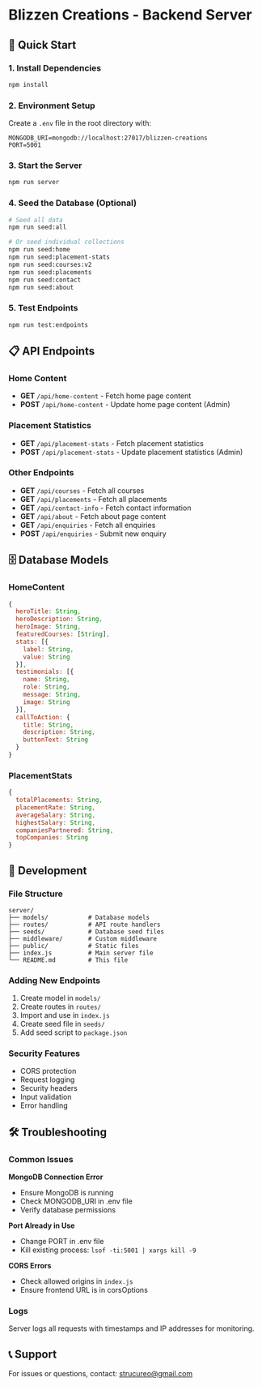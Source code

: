 # Blizzen Creations - Backend Server

## 🚀 Quick Start

### 1. Install Dependencies
```bash
npm install
```

### 2. Environment Setup
Create a `.env` file in the root directory with:
```env
MONGODB_URI=mongodb://localhost:27017/blizzen-creations
PORT=5001
```

### 3. Start the Server
```bash
npm run server
```

### 4. Seed the Database (Optional)
```bash
# Seed all data
npm run seed:all

# Or seed individual collections
npm run seed:home
npm run seed:placement-stats
npm run seed:courses:v2
npm run seed:placements
npm run seed:contact
npm run seed:about
```

### 5. Test Endpoints
```bash
npm run test:endpoints
```

## 📋 API Endpoints

### Home Content
- **GET** `/api/home-content` - Fetch home page content
- **POST** `/api/home-content` - Update home page content (Admin)

### Placement Statistics
- **GET** `/api/placement-stats` - Fetch placement statistics
- **POST** `/api/placement-stats` - Update placement statistics (Admin)

### Other Endpoints
- **GET** `/api/courses` - Fetch all courses
- **GET** `/api/placements` - Fetch all placements
- **GET** `/api/contact-info` - Fetch contact information
- **GET** `/api/about` - Fetch about page content
- **GET** `/api/enquiries` - Fetch all enquiries
- **POST** `/api/enquiries` - Submit new enquiry

## 🗄️ Database Models

### HomeContent
```javascript
{
  heroTitle: String,
  heroDescription: String,
  heroImage: String,
  featuredCourses: [String],
  stats: [{
    label: String,
    value: String
  }],
  testimonials: [{
    name: String,
    role: String,
    message: String,
    image: String
  }],
  callToAction: {
    title: String,
    description: String,
    buttonText: String
  }
}
```

### PlacementStats
```javascript
{
  totalPlacements: String,
  placementRate: String,
  averageSalary: String,
  highestSalary: String,
  companiesPartnered: String,
  topCompanies: String
}
```

## 🔧 Development

### File Structure
```
server/
├── models/           # Database models
├── routes/           # API route handlers
├── seeds/            # Database seed files
├── middleware/       # Custom middleware
├── public/           # Static files
├── index.js          # Main server file
└── README.md         # This file
```

### Adding New Endpoints
1. Create model in `models/`
2. Create routes in `routes/`
3. Import and use in `index.js`
4. Create seed file in `seeds/`
5. Add seed script to `package.json`

### Security Features
- CORS protection
- Request logging
- Security headers
- Input validation
- Error handling

## 🛠️ Troubleshooting

### Common Issues

**MongoDB Connection Error**
- Ensure MongoDB is running
- Check MONGODB_URI in .env file
- Verify database permissions

**Port Already in Use**
- Change PORT in .env file
- Kill existing process: `lsof -ti:5001 | xargs kill -9`

**CORS Errors**
- Check allowed origins in `index.js`
- Ensure frontend URL is in corsOptions

### Logs
Server logs all requests with timestamps and IP addresses for monitoring.

## 📞 Support
For issues or questions, contact: strucureo@gmail.com